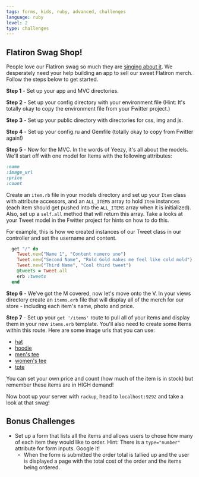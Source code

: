 ```yaml
---
tags: forms, kids, ruby, advanced, challenges
language: ruby
level: 2
type: challenges
---
```


## Flatiron Swag Shop!

People love our Flatiron swag so much they are [singing about it](https://docs.google.com/a/flatironschool.com/file/d/0B_qWLnYbXOdPS2tMbHVpOG1GUVE/edit). We desperately need your help building an app to sell our sweet Flatiron merch. Follow the steps below to get started.

**Step 1** - Set up your app and MVC directories.

**Step 2** - Set up your config directory with your environment file (Hint: It's totally okay to copy the environment file from your Fwitter project.)

**Step 3** - Set up your public directory with directories for css, img and js.

**Step 4** - Set up your config.ru and Gemfile (totally okay to copy from Fwitter again!)

**Step 5** - Now for the MVC. In the words of Yeezy, it's all about the models. We'll start off with one model for Items with the following attributes:

```ruby
:name
:image_url 
:price
:count
```

Create an `item.rb` file in your models directory and set up your `Item` class with attribute accessors, and an `ALL_ITEMS` array to hold `Item` instances (each item should get pushed into the `ALL_ITEMS` array when it is initialized). Also, set up a `self.all` method that will return this array. Take a looks at your Tweet model in the Fwitter project for hints on how to do this.

For example, this is how we created instances of our Tweet class in our controller and set the username and content. 

```ruby
  get "/" do
    Tweet.new("Name 1", "Content numero uno")
    Tweet.new("Second Name", "Rold Gold makes me feel like cold mold")
    Tweet.new("Third Name", "Cool third tweet")
    @tweets = Tweet.all
    erb :tweets
  end
```

**Step 6** - We've got the M covered, now let's move onto the V. In your views directory create an `items.erb` file that will display all of the merch for our store - including each item's name, photo and price.

**Step 7** - Set up your `get '/items'` route to pull all of your items and display them in your new `items.erb` template. You'll also need to create some Items within this route. Here are some image urls that you can use:

+ [hat](https://s3.amazonaws.com/after-school-assets/flatiron-swag-store-lab/flatiron_hat.jpg)
+ [hoodie](https://s3.amazonaws.com/after-school-assets/flatiron-swag-store-lab/flatiron_hoodie.jpg)
+ [men's tee](https://s3.amazonaws.com/after-school-assets/flatiron-swag-store-lab/flatiron_tee_m.jpg)
+ [women's tee](https://s3.amazonaws.com/after-school-assets/flatiron-swag-store-lab/flatiron_tee_w.jpg)
+ [tote](https://s3.amazonaws.com/after-school-assets/flatiron-swag-store-lab/flatiron_tote.jpg)

You can set your own price and count (how much of the item is in stock) but remember these items are in HIGH demand! 

Now boot up your server with `rackup`, head to `localhost:9292` and take a look at that swag!

## Bonus Challenges
+ Set up a form that lists all the items and allows users to chose how many of each item they would like to order. Hint: There is a `type="number"` attribute for form inputs. Google it! 
  * When the form is submitted the order total is tallied up and the user is displayed a page with the total cost of the order and the items being ordered.
